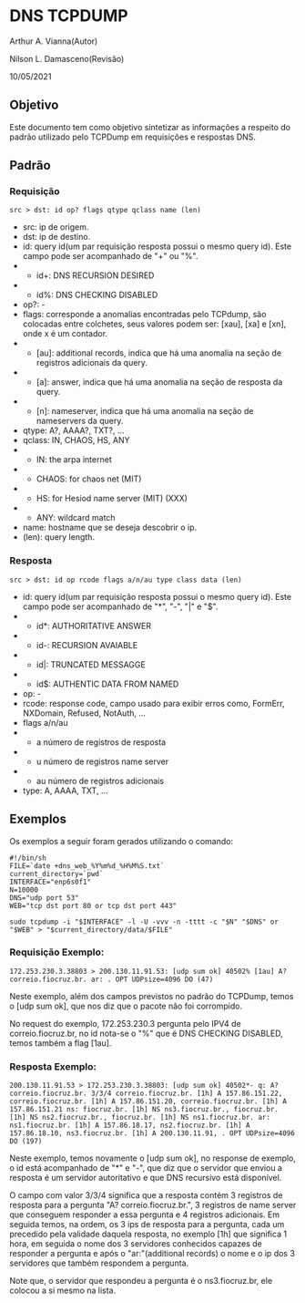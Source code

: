 # DNS TCPDUMP
Arthur A. Vianna(Autor)

Nilson L. Damasceno(Revisão)

10/05/2021

## Objetivo
Este documento tem como objetivo sintetizar as informações a respeito do padrão utilizado pelo TCPDump em requisições e respostas DNS.

## Padrão

### Requisição
``` src > dst: id op? flags qtype qclass name (len) ```

* src: ip de origem.
* dst: ip de destino.
* id: query id(um par requisição resposta possui o mesmo query id). Este campo pode ser acompanhado de "+" ou "%".
* * id+: DNS RECURSION DESIRED
* * id%: DNS CHECKING DISABLED
* op?: -
* flags: corresponde a anomalias encontradas pelo TCPdump, são colocadas entre colchetes, seus valores podem ser: [xau], [xa] e [xn], onde x é um contador.
* * [au]: additional records, indica que há uma anomalia na seção de registros adicionais da query.
* * [a]: answer, indica que há uma anomalia na seção de resposta da query.
* * [n]: nameserver, indica que há uma anomalia na seção de nameservers da query.
* qtype: A?, AAAA?, TXT?, ...
* qclass: IN, CHAOS, HS, ANY
* * IN: the arpa internet
* * CHAOS: for chaos net (MIT)
* * HS: for Hesiod name server (MIT) (XXX)
* * ANY: wildcard match
* name: hostname que se deseja descobrir o ip.
* (len): query length.

### Resposta
``` src > dst: id op rcode flags a/n/au type class data (len) ```

* id: query id(um par requisição resposta possui o mesmo query id). Este campo pode ser acompanhado de "*", "-", "|" e "$".
* * id*: AUTHORITATIVE ANSWER
* * id-: RECURSION AVAIABLE
* * id|: TRUNCATED MESSAGGE
* * id$: AUTHENTIC DATA FROM NAMED
* op: -
* rcode: response code, campo usado para exibir erros como, FormErr, NXDomain, Refused, NotAuth, ...
* flags a/n/au
* * a número de registros de resposta
* * u número de registros name server
* * au número de registros adicionais
* type: A, AAAA, TXT, ...

## Exemplos

Os exemplos a seguir foram gerados utilizando o comando:

```Shell
#!/bin/sh
FILE=`date +dns_web_%Y%m%d_%H%M%S.txt`
current_directory=`pwd`
INTERFACE="enp6s0f1"
N=10000
DNS="udp port 53"
WEB="tcp dst port 80 or tcp dst port 443"

sudo tcpdump -i "$INTERFACE" -l -U -vvv -n -tttt -c "$N" "$DNS" or "$WEB" > "$current_directory/data/$FILE"
```

### Requisição Exemplo:
``` 172.253.230.3.38803 > 200.130.11.91.53: [udp sum ok] 40502% [1au] A? correio.fiocruz.br. ar: . OPT UDPsize=4096 DO (47) ```

Neste exemplo, além dos campos previstos no padrão do TCPDump, temos o [udp sum ok], que nos diz que o pacote não foi corrompido.

No request do exemplo, 172.253.230.3 pergunta pelo IPV4 de correio.fiocruz.br, no id nota-se o "%" que é DNS CHECKING DISABLED, temos também a flag [1au].

### Resposta Exemplo:
``` 200.130.11.91.53 > 172.253.230.3.38803: [udp sum ok] 40502*- q: A? correio.fiocruz.br. 3/3/4 correio.fiocruz.br. [1h] A 157.86.151.22, correio.fiocruz.br. [1h] A 157.86.151.20, correio.fiocruz.br. [1h] A 157.86.151.21 ns: fiocruz.br. [1h] NS ns3.fiocruz.br., fiocruz.br. [1h] NS ns2.fiocruz.br., fiocruz.br. [1h] NS ns1.fiocruz.br. ar: ns1.fiocruz.br. [1h] A 157.86.18.17, ns2.fiocruz.br. [1h] A 157.86.18.10, ns3.fiocruz.br. [1h] A 200.130.11.91, . OPT UDPsize=4096 DO (197) ```

Neste exemplo, temos novamente o [udp sum ok], no response de exemplo, o id está acompanhado de "*" e "-", que diz que o servidor que enviou a resposta é um servidor autoritativo e que DNS recursivo está disponível.

O campo com valor 3/3/4 significa que a resposta contém 3 registros de resposta para a pergunta "A? correio.fiocruz.br.", 3 registros de name server que conseguem responder a essa pergunta e 4 registros adicionais. Em seguida temos, na ordem, os 3 ips de resposta para a pergunta, cada um precedido pela validade daquela resposta, no exemplo [1h] que significa 1 hora, em seguida o nome dos 3 servidores conhecidos capazes de responder a pergunta e após o "ar:"(additional records) o nome e o ip dos 3 servidores que também respondem a pergunta.

Note que, o servidor que respondeu a pergunta é o ns3.fiocruz.br, ele colocou a si mesmo na lista.
